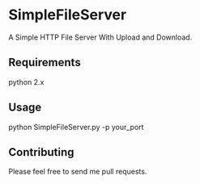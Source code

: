 # SimpleFileServer

A Simple HTTP File Server With Upload and Download.

## Requirements
python 2.x

## Usage
python SimpleFileServer.py -p your_port

## Contributing
Please feel free to send me pull requests.




